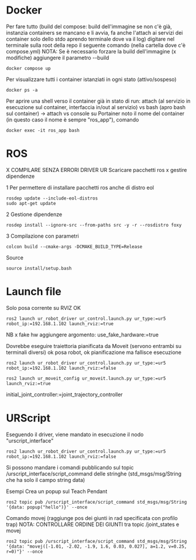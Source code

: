 # Docker
Per fare tutto (build del compose: build dell'immagine se non c'è già, instanzia containers se mancano e li avvia, fa anche l'attach ai servizi dei container solo dello stdo aprendo terminale dove va il log) digitare nel terminale sulla root della repo il seguente comando (nella cartella dove c'è compose.yml)
NOTA: Se è necessario forzare la build dell'immagine (x modifiche) aggiungere il parametro --build
```
docker compose up
```
Per visualizzare tutti i container istanziati in ogni stato (attivo/sospeso)
```
docker ps -a
```

Per aprire una shell verso il container già in stato di run:
attach (al servizio in esecuzione sul container, interfaccia in/out al servizio) vs bash (apro bash sul container) -> attach vs console su Portainer 
noto il nome del container (in questo caso il nome è sempre "ros_app"), comando
```
docker exec -it ros_app bash
```

# ROS
X COMPILARE SENZA ERRORI DRIVER UR
Scaricare pacchetti ros x gestire dipendenze

1 Per permettere di installare pacchetti ros anche di distro eol
```
rosdep update --include-eol-distros
sudo apt-get update
```
2 Gestione dipendenze 
```
rosdep install --ignore-src --from-paths src -y -r --rosdistro foxy
```
3 Compilazione con parametri
```
colcon build --cmake-args -DCMAKE_BUILD_TYPE=Release
```
Source
```
source install/setup.bash
```
# Launch file
Solo posa corrente su RVIZ OK
```
ros2 launch ur_robot_driver ur_control.launch.py ur_type:=ur5 robot_ip:=192.168.1.102 launch_rviz:=true
```
NB x fake hw aggiungere argomento: use_fake_hardware:=true

Dovrebbe eseguire traiettoria pianificata da Moveit (servono entrambi su terminali diversi)
ok posa robot, ok pianificazione ma fallisce esecuzione
```
ros2 launch ur_robot_driver ur_control.launch.py ur_type:=ur5 robot_ip:=192.168.1.102 launch_rviz:=false
```
```
ros2 launch ur_moveit_config ur_moveit.launch.py ur_type:=ur5 launch_rviz:=true
```
initial_joint_controller:=joint_trajectory_controller

# URScript

Eseguendo il driver, viene mandato in esecuzione il nodo "urscript_interface"
```
ros2 launch ur_robot_driver ur_control.launch.py ur_type:=ur5 robot_ip:=192.168.1.102 launch_rviz:=false
```
Si possono mandare i comandi pubblicando sul topic /urscript_interface/script_command delle stringhe (std_msgs/msg/String che ha solo il campo string data)

Esempi
Crea un popup sul Teach Pendant
```
ros2 topic pub /urscript_interface/script_command std_msgs/msg/String '{data: popup("hello")}' --once
```
Comando movej (raggiunge pos dei giunti in rad specificata con profilo trap)
NOTA: CONTROLLARE ORDINE DEI GIUNTI tra topic /joint_states e movej
```
ros2 topic pub /urscript_interface/script_command std_msgs/msg/String '{data: "movej([-1.01, -2.02, -1.9, 1.6, 0.03, 0.027], a=1.2, v=0.25, r=0)"}' --once
```
